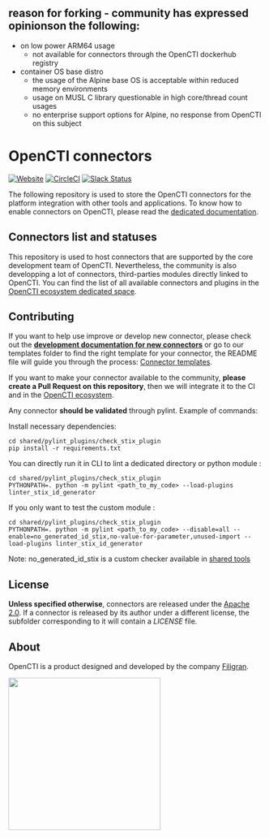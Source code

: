 ## reason for forking - community has expressed opinionson the following:
* on low power ARM64 usage
  - not available for connectors through the OpenCTI dockerhub registry
* container OS base distro
  - the usage of the Alpine base OS is acceptable within reduced memory environments
  - usage on MUSL C library questionable in high core/thread count usages
  - no enterprise support options for Alpine, no response from OpenCTI on this subject



# OpenCTI connectors

[![Website](https://img.shields.io/badge/website-opencti.io-blue.svg)](https://opencti.io)
[![CircleCI](https://circleci.com/gh/OpenCTI-Platform/connectors.svg?style=shield)](https://circleci.com/gh/OpenCTI-Platform/connectors/tree/master)
[![Slack Status](https://img.shields.io/badge/slack-3K%2B%20members-4A154B)](https://community.filigran.io)

The following repository is used to store the OpenCTI connectors for the platform integration with other tools and
applications. To know how to enable connectors on OpenCTI, please read
the [dedicated documentation](https://docs.opencti.io/latest/deployment/connectors).

## Connectors list and statuses

This repository is used to host connectors that are supported by the core development team of OpenCTI. Nevertheless, the
community is also developping a lot of connectors, third-parties modules directly linked to OpenCTI. You can find the
list of all available connectors and plugins in
the [OpenCTI ecosystem dedicated space](https://filigran.notion.site/OpenCTI-Ecosystem-868329e9fb734fca89692b2ed6087e76).

## Contributing

If you want to help use improve or develop new connector, please check out the **[development documentation for new connectors](https://docs.opencti.io/latest/development/connectors)** or go to our templates folder to find the right template for your connector, the README file will guide you through the process: [Connector templates](./templates). 

If you want to
make your connector available to the community, **please create a Pull Request on this repository**, then we will
integrate it to the CI and in
the [OpenCTI ecosystem](https://filigran.notion.site/OpenCTI-Ecosystem-868329e9fb734fca89692b2ed6087e76).

Any connector **should be validated** through pylint. Example of commands:

Install necessary dependencies:

```shell
cd shared/pylint_plugins/check_stix_plugin
pip install -r requirements.txt
```

You can directly run it in CLI to lint a dedicated directory or python module :

```shell
cd shared/pylint_plugins/check_stix_plugin
PYTHONPATH=. python -m pylint <path_to_my_code> --load-plugins linter_stix_id_generator
```

If you only want to test the custom module :

```shell
cd shared/pylint_plugins/check_stix_plugin
PYTHONPATH=. python -m pylint <path_to_my_code> --disable=all --enable=no_generated_id_stix,no-value-for-parameter,unused-import --load-plugins linter_stix_id_generator
```

Note: no_generated_id_stix is a custom checker available in [shared tools](./shared/README.md)

## License

**Unless specified otherwise**, connectors are released under
the [Apache 2.0](https://github.com/OpenCTI-Platform/connectors/blob/master/LICENSE). If a connector is released by its
author under a different license, the subfolder corresponding to it will contain a *LICENSE* file.

## About

OpenCTI is a product designed and developed by the company [Filigran](https://filigran.io).

<a href="https://filigran.io" alt="Filigran"><img src="https://github.com/OpenCTI-Platform/opencti/raw/master/.github/img/logo_filigran.png" width="300" /></a>
